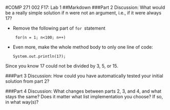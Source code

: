 #COMP 271 002 F17: Lab 1
##Markdown
###Part 2
Discussion: What would be a really simple solution if n were not an argument, i.e., if it were always 17?

* Remove the following part of ```for ```statement

  ``` for(n = 1; n<100; n++)```

* Even more, make the whole method body to only one line of code:

  ```System.out.println(17);```

Since you know 17 could not be divided by 3, 5, or 15.

###Part 3
Discussion: How could you have automatically tested your initial solution from part 2?

###Part 4
Discussion: What changes between parts 2, 3, and 4, and what stays the same? Does it matter what list implementation you choose? If so, in what way(s)?

